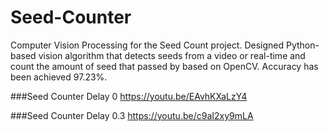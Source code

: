 # Seed-Counter
Computer Vision Processing for the Seed Count project. Designed Python-based vision algorithm that detects seeds from a video or real-time and count the amount of seed that passed by based on OpenCV. Accuracy has been achieved 97.23%.

###Seed Counter Delay 0
https://youtu.be/EAvhKXaLzY4

###Seed Counter Delay 0.3
https://youtu.be/c9aI2xy9mLA
